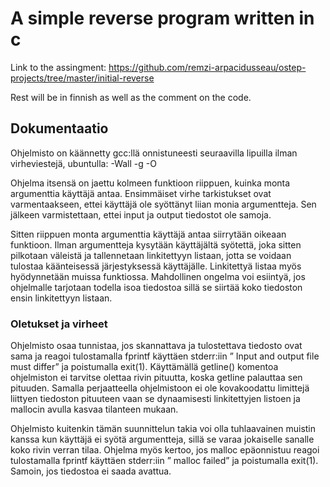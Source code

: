 # A simple reverse program written in c

Link to the assingment: https://github.com/remzi-arpacidusseau/ostep-projects/tree/master/initial-reverse

Rest will be in finnish as well as the comment on the code.

## Dokumentaatio

Ohjelmisto on käännetty gcc:llä onnistuneesti seuraavilla lipuilla ilman virheviestejä, ubuntulla: -Wall -g -O

Ohjelma itsensä on jaettu kolmeen funktioon riippuen, kuinka monta argumenttia käyttäjä antaa. Ensimmäiset virhe tarkistukset ovat varmentaakseen, ettei käyttäjä ole syöttänyt liian monia argumentteja. Sen jälkeen varmistettaan, ettei input ja output tiedostot ole samoja.

Sitten riippuen monta argumenttia käyttäjä antaa siirrytään oikeaan funktioon. Ilman argumentteja kysytään käyttäjältä syötettä, joka sitten pilkotaan väleistä ja tallennetaan linkitettyyn listaan, jotta se voidaan tulostaa käänteisessä järjestyksessä käyttäjälle. Linkitettyä listaa myös hyödynnetään muissa funktiossa. Mahdollinen ongelma voi esiintyä, jos ohjelmalle tarjotaan todella isoa tiedostoa sillä se siirtää koko tiedoston ensin linkitettyyn listaan.

### Oletukset ja virheet

Ohjelmisto osaa tunnistaa, jos skannattava ja tulostettava tiedosto ovat sama ja reagoi tulostamalla fprintf käyttäen stderr:iin ” Input and output file must differ” ja poistumalla exit(1).
Käyttämällä getline() komentoa ohjelmiston ei tarvitse olettaa rivin pituutta, koska getline palauttaa sen pituuden. Samalla perjaatteella ohjelmistoon ei ole kovakoodattu limittejä liittyen tiedoston pituuteen vaan se dynaamisesti linkitettyjen listoen ja mallocin avulla kasvaa tilanteen mukaan.

Ohjelmisto kuitenkin tämän suunnittelun takia voi olla tuhlaavainen muistin kanssa kun käyttäjä ei syötä argumentteja, sillä se varaa jokaiselle sanalle koko rivin verran tilaa.
Ohjelma myös kertoo, jos malloc epäonnistuu reagoi tulostamalla fprintf käyttäen stderr:iin ” malloc failed” ja poistumalla exit(1). Samoin, jos tiedostoa ei saada avattua.
